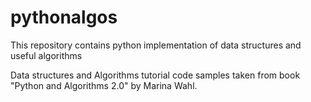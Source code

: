 # pythonalgos
This repository contains python implementation of data structures and useful algorithms

Data structures and Algorithms tutorial code samples taken from book "Python and Algorithms 2.0" by Marina Wahl.
